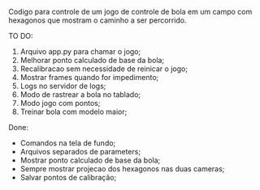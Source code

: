 Codigo para controle de um jogo de controle de bola em um campo com hexagonos que mostram o caminho a ser percorrido.


TO DO:
1. Arquivo app.py para chamar o jogo;
2. Melhorar ponto calculado de base da bola;
3. Recalibracao sem necessidade de reinicar o jogo; 
4. Mostrar frames quando for impedimento;
5. Logs no servidor de logs;
6. Modo de rastrear a bola no tablado;
7. Modo jogo com pontos;
8. Treinar bola com modelo maior;

Done:

* Comandos na tela de fundo;
* Arquivos separados de parameters;
* Mostrar ponto calculado de base da bola;
* Sempre mostrar projecao dos hexagonos nas duas cameras;
* Salvar pontos de calibração;
